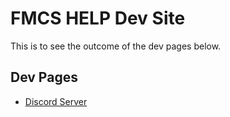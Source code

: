 # FMCS HELP Dev Site

This is to see the outcome of the dev pages below.

## Dev Pages

- [Discord Server](/dev/discord-server.md)
